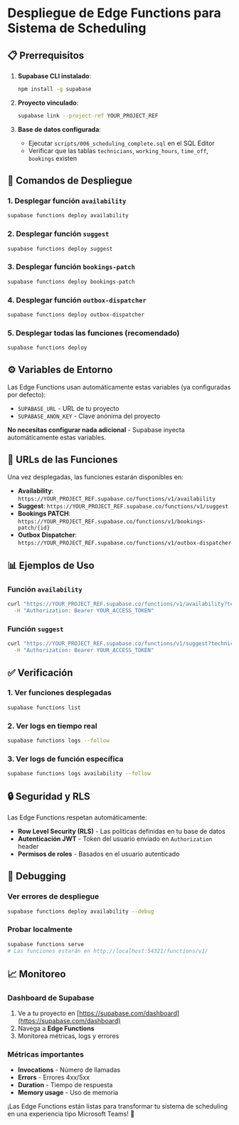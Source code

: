 # Despliegue de Edge Functions para Sistema de Scheduling

## 📋 Prerrequisitos

1. **Supabase CLI instalado**:
   ```bash
   npm install -g supabase
   ```

2. **Proyecto vinculado**:
   ```bash
   supabase link --project-ref YOUR_PROJECT_REF
   ```

3. **Base de datos configurada**:
   - Ejecutar `scripts/006_scheduling_complete.sql` en el SQL Editor
   - Verificar que las tablas `technicians`, `working_hours`, `time_off`, `bookings` existen

## 🚀 Comandos de Despliegue

### 1. Desplegar función `availability`
```bash
supabase functions deploy availability
```

### 2. Desplegar función `suggest`
```bash
supabase functions deploy suggest
```

### 3. Desplegar función `bookings-patch`
```bash
supabase functions deploy bookings-patch
```

### 4. Desplegar función `outbox-dispatcher`
```bash
supabase functions deploy outbox-dispatcher
```

### 5. Desplegar todas las funciones (recomendado)
```bash
supabase functions deploy
```

## ⚙️ Variables de Entorno

Las Edge Functions usan automáticamente estas variables (ya configuradas por defecto):
- `SUPABASE_URL` - URL de tu proyecto
- `SUPABASE_ANON_KEY` - Clave anónima del proyecto

**No necesitas configurar nada adicional** - Supabase inyecta automáticamente estas variables.

## 🔗 URLs de las Funciones

Una vez desplegadas, las funciones estarán disponibles en:

- **Availability**: `https://YOUR_PROJECT_REF.supabase.co/functions/v1/availability`
- **Suggest**: `https://YOUR_PROJECT_REF.supabase.co/functions/v1/suggest`
- **Bookings PATCH**: `https://YOUR_PROJECT_REF.supabase.co/functions/v1/bookings-patch/{id}`
- **Outbox Dispatcher**: `https://YOUR_PROJECT_REF.supabase.co/functions/v1/outbox-dispatcher`

## 📊 Ejemplos de Uso

### Función `availability`
```bash
curl "https://YOUR_PROJECT_REF.supabase.co/functions/v1/availability?technicianId=uuid&from=2025-09-29T00:00:00-03:00&to=2025-09-29T23:59:59-03:00&slotMinutes=30&travelBufferMin=15" \
  -H "Authorization: Bearer YOUR_ACCESS_TOKEN"
```

### Función `suggest`
```bash  
curl "https://YOUR_PROJECT_REF.supabase.co/functions/v1/suggest?technicianId=uuid&durationMin=60&from=2025-09-29T00:00:00-03:00&to=2025-09-29T23:59:59-03:00" \
  -H "Authorization: Bearer YOUR_ACCESS_TOKEN"
```

## ✅ Verificación

### 1. Ver funciones desplegadas
```bash
supabase functions list
```

### 2. Ver logs en tiempo real
```bash
supabase functions logs --follow
```

### 3. Ver logs de función específica
```bash
supabase functions logs availability --follow
```

## 🔒 Seguridad y RLS

Las Edge Functions respetan automáticamente:
- **Row Level Security (RLS)** - Las políticas definidas en tu base de datos
- **Autenticación JWT** - Token del usuario enviado en `Authorization` header
- **Permisos de roles** - Basados en el usuario autenticado

## 🐛 Debugging

### Ver errores de despliegue
```bash
supabase functions deploy availability --debug
```

### Probar localmente
```bash
supabase functions serve
# Las funciones estarán en http://localhost:54321/functions/v1/
```

## 📈 Monitoreo

### Dashboard de Supabase
1. Ve a tu proyecto en [https://supabase.com/dashboard](https://supabase.com/dashboard)
2. Navega a **Edge Functions**
3. Monitorea métricas, logs y errores

### Métricas importantes
- **Invocations** - Número de llamadas
- **Errors** - Errores 4xx/5xx
- **Duration** - Tiempo de respuesta
- **Memory usage** - Uso de memoria

¡Las Edge Functions están listas para transformar tu sistema de scheduling en una experiencia tipo Microsoft Teams! 🎉